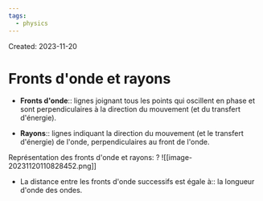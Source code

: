 ```yaml
---
tags:
  - physics
---
```

Created: 2023-11-20

# Fronts d'onde et rayons
- **Fronts d'onde**:: lignes joignant tous les points qui oscillent en phase et sont perpendiculaires à la direction du mouvement (et du transfert d'énergie).
<!--SR:!2023-11-30,1,130-->
- **Rayons**:: lignes indiquant la direction du mouvement (et le transfert d'énergie) de l'onde, perpendiculaires au front de l'onde.
<!--SR:!2023-11-30,4,204-->

Représentation des fronts d'onde et rayons:
?
![[image-20231120110828452.png]]
<!--SR:!2023-12-08,10,228-->

- La distance entre les fronts d'onde successifs est égale à:: la longueur d'onde des ondes.
<!--SR:!2023-12-06,8,208-->

